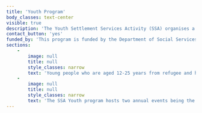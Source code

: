 ```yaml
---
title: 'Youth Program'
body_classes: text-center
visible: true
description: 'The Youth Settlement Services Activity (SSA) organises a variety of projects designed to engage, mentor and build leadership skills in young people to assist them to settle and integrate into Australian society. '
contact_button: 'yes'
funded_by: 'This program is funded by the Department of Social Services'
sections:
    -
        image: null
        title: null
        style_classes: narrow
        text: 'Young people who are aged 12-25 years from refugee and humanitarian backgrounds that have lived less than 5 years in Australia are eligible to be involved in the activities. The program runs various projects in the Northern Metropolitan area and works with a range of community groups and schools. Activities that utilise the form of sport and art are used to engage young people.'
    -
        image: null
        title: null
        style_classes: narrow
        text: 'The SSA Youth program hosts two annual events being the Star Search program and the Multicultural Indoor Soccer Tournament (MIST). In addition to these programs are the art life skill workshops, school holiday programs, homework hut program, various recreation activities such as dance, cooking and, newsletter making, multisport program including assistance with KidSport applications and a mentoring and leadership camp.'
---
```


